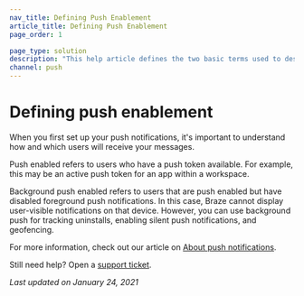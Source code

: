 ```yaml
---
nav_title: Defining Push Enablement
article_title: Defining Push Enablement
page_order: 1

page_type: solution
description: "This help article defines the two basic terms used to describe your users' push enablement status."
channel: push
---
```


# Defining push enablement

When you first set up your push notifications, it's important to understand how and which users will receive your messages.

Push enabled refers to users who have a push token available. For example, this may be an active push token for an app within a workspace.

Background push enabled refers to users that are push enabled but have disabled foreground push notifications. In this case, Braze cannot display user-visible notifications on that device. However, you can use background push for tracking uninstalls, enabling silent push notifications, and geofencing.  

For more information, check out our article on [About push notifications]({{site.baseurl}}/user_guide/message_building_by_channel/push/about).

Still need help? Open a [support ticket]({{site.baseurl}}/braze_support/).

_Last updated on January 24, 2021_

